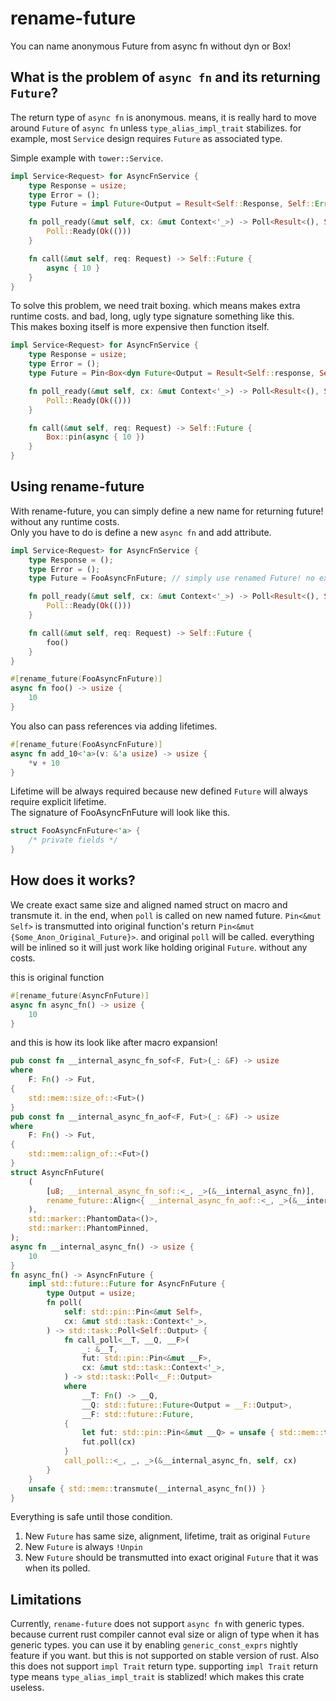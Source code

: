 # rename-future
You can name anonymous Future from async fn without dyn or Box!

## What is the problem of `async fn` and its returning `Future`?
The return type of `async fn` is anonymous. means, it is really hard to move around `Future` of `async fn` 
unless `type_alias_impl_trait` stabilizes. for example, most `Service` design requires `Future` as associated type.

Simple example with `tower::Service`.
```rust
impl Service<Request> for AsyncFnService {
    type Response = usize;
    type Error = ();
    type Future = impl Future<Output = Result<Self::Response, Self::Error>>; // ERROR! not allowed until `type_alias_impl_trait` stablizes

    fn poll_ready(&mut self, cx: &mut Context<'_>) -> Poll<Result<(), Self::Error>> {
        Poll::Ready(Ok(()))
    }

    fn call(&mut self, req: Request) -> Self::Future {
        async { 10 }
    }
}
```

To solve this problem, we need trait boxing. which means makes extra runtime costs. and bad, long, ugly type signature something like this.  
This makes boxing itself is more expensive then function itself.
```rust
impl Service<Request> for AsyncFnService {
    type Response = usize;
    type Error = ();
    type Future = Pin<Box<dyn Future<Output = Result<Self::response, Self::Error> + Send + 'static>>; // LONG AND UGLY!! also makes vtable and heap allocation!

    fn poll_ready(&mut self, cx: &mut Context<'_>) -> Poll<Result<(), Self::Error>> {
        Poll::Ready(Ok(()))
    }

    fn call(&mut self, req: Request) -> Self::Future {
        Box::pin(async { 10 })
    }
}
```

## Using rename-future
With rename-future, you can simply define a new name for returning future! without any runtime costs.  
Only you have to do is define a new `async fn` and add attribute.
```rust
impl Service<Request> for AsyncFnService {
    type Response = ();
    type Error = ();
    type Future = FooAsyncFnFuture; // simply use renamed Future! no extra costs!

    fn poll_ready(&mut self, cx: &mut Context<'_>) -> Poll<Result<(), Self::Error>> {
        Poll::Ready(Ok(()))
    }

    fn call(&mut self, req: Request) -> Self::Future {
        foo()
    }
}

#[rename_future(FooAsyncFnFuture)]
async fn foo() -> usize {
    10
}
```

You also can pass references via adding lifetimes. 
```rust
#[rename_future(FooAsyncFnFuture)]
async fn add_10<'a>(v: &'a usize) -> usize {
    *v + 10
}
```

Lifetime will be always required because new defined `Future` will always require explicit lifetime.  
The signature of FooAsyncFnFuture will look like this.
```rust
struct FooAsyncFnFuture<'a> {
    /* private fields */
}
```

## How does it works?
We create exact same size and aligned named struct on macro and transmute it.
in the end, when `poll` is called on new named future. `Pin<&mut Self>` is transmutted into original function's return `Pin<&mut {Some_Anon_Original_Future}>`. and original `poll` will be called.
everything will be inlined so it will just work like holding original `Future`. without any costs.

this is original function
```rust
#[rename_future(AsyncFnFuture)]
async fn async_fn() -> usize {
    10
}
```

and this is how its look like after macro expansion!
```rust
pub const fn __internal_async_fn_sof<F, Fut>(_: &F) -> usize
where
    F: Fn() -> Fut,
{
    std::mem::size_of::<Fut>()
}
pub const fn __internal_async_fn_aof<F, Fut>(_: &F) -> usize
where
    F: Fn() -> Fut,
{
    std::mem::align_of::<Fut>()
}
struct AsyncFnFuture(
    (
        [u8; __internal_async_fn_sof::<_, _>(&__internal_async_fn)],
        rename_future::Align<{ __internal_async_fn_aof::<_, _>(&__internal_async_fn) }>,
    ),
    std::marker::PhantomData<()>,
    std::marker::PhantomPinned,
);
async fn __internal_async_fn() -> usize {
    10
}
fn async_fn() -> AsyncFnFuture {
    impl std::future::Future for AsyncFnFuture {
        type Output = usize;
        fn poll(
            self: std::pin::Pin<&mut Self>,
            cx: &mut std::task::Context<'_>,
        ) -> std::task::Poll<Self::Output> {
            fn call_poll<__T, __Q, __F>(
                _: &__T,
                fut: std::pin::Pin<&mut __F>,
                cx: &mut std::task::Context<'_>,
            ) -> std::task::Poll<__F::Output>
            where
                __T: Fn() -> __Q,
                __Q: std::future::Future<Output = __F::Output>,
                __F: std::future::Future,
            {
                let fut: std::pin::Pin<&mut __Q> = unsafe { std::mem::transmute(fut) };
                fut.poll(cx)
            }
            call_poll::<_, _, _>(&__internal_async_fn, self, cx)
        }
    }
    unsafe { std::mem::transmute(__internal_async_fn()) }
}
```

Everything is safe until those condition.
1. New `Future` has same size, alignment, lifetime, trait as original `Future`
2. New `Future` is always `!Unpin`
3. New `Future` should be transmutted into exact original `Future` that it was when its polled.


## Limitations
Currently, `rename-future` does not support `async fn` with generic types. because current rust compiler cannot eval size or align of type when it has generic types.
you can use it by enabling `generic_const_exprs` nightly feature if you want. but this is not supported on stable version of rust. Also this does not support `impl Trait` return type. supporting `impl Trait` return type means `type_alias_impl_trait` is stablized! which makes this crate useless.
